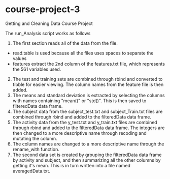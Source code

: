 # course-project-3
Getting and Cleaning Data Course Project

The run_Analysis script works as follows

1. The first section reads all of the data from the file.
  - read.table is used because all the files uses spaces to separate the values
  - features extract the 2nd column of the features.txt file, which represents the 561 variables used.
2. The test and training sets are combined through rbind and converted to tibble for easier viewing. The column names from the feature file is then added.
3. The means and standard deviation is extracted by selecting the columns with names containing "mean()" or "std()". This is then saved to filteredData data frame.
4. The subject data from the subject_test.txt and subject_Train.txt files are combined through rbind and added to the filteredData data frame.
5. The activity data from the y_test.txt and y_train.txt files are combined through rbind and added to the filteredData data frame. The integers are then changed to a more descriptive name through recoding and mutating the column.
6. The column names are changed to a more descriptive name through the rename_with function.
7. The second data set is created by grouping the filteredData data frame by activity and subject, and then summarizing all the other columns by getting it's mean. This is in turn written into a file named averagedData.txt.
